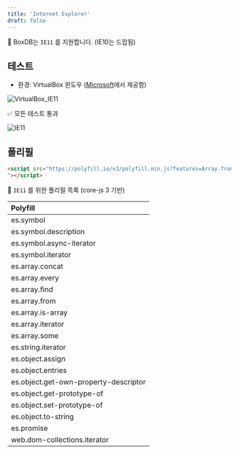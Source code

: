 ```yaml
---
title: 'Internet Explorer'
draft: false
---
```


🎉 BoxDB는 `IE11` 를 지원합니다. (IE10는 드랍됨)

## 테스트

- 환경: VirtualBox 윈도우 ([Microsoft](https://developer.microsoft.com/en-us/microsoft-edge/tools/vms)에서 제공함)

![VirtualBox_IE11](https://user-images.githubusercontent.com/26512984/121932611-077be480-cd80-11eb-9527-2d4377addc63.png)

✅ 모든 테스트 통과

![IE11](https://user-images.githubusercontent.com/26512984/121932588-ff23a980-cd7f-11eb-9aa2-ca0adc6cfd8f.png)

## 폴리필

```html
<script src="https://polyfill.io/v3/polyfill.min.js?features=Array.from%2CSymbol%2CSymbol.asyncIterator%2CSymbol.prototype.description%2CSymbol.iterator%2CArray.prototype.some%2CArray.prototype.includes%2CArray.prototype.every%2CArray.prototype.find%2CArray.isArray%2CArray.prototype.%40%40iterator%2CString.prototype.%40%40iterator%2CObject.assign%2CObject.entries%2CObject.getOwnPropertyDescriptor%2CObject.getPrototypeOf%2CObject.setPrototypeOf%2CPromise
"></script>
```

🔽 `IE11` 를 위한 폴리필 목록 (core-js 3 기반)

| Polyfill                              |
| :------------------------------------ |
| es.symbol                             |
| es.symbol.description                 |
| es.symbol.async-iterator              |
| es.symbol.iterator                    |
| es.array.concat                       |
| es.array.every                        |
| es.array.find                         |
| es.array.from                         |
| es.array.is-array                     |
| es.array.iterator                     |
| es.array.some                         |
| es.string.iterator                    |
| es.object.assign                      |
| es.object.entries                     |
| es.object.get-own-property-descriptor |
| es.object.get-prototype-of            |
| es.object.set-prototype-of            |
| es.object.to-string                   |
| es.promise                            |
| web.dom-collections.iterator          |
